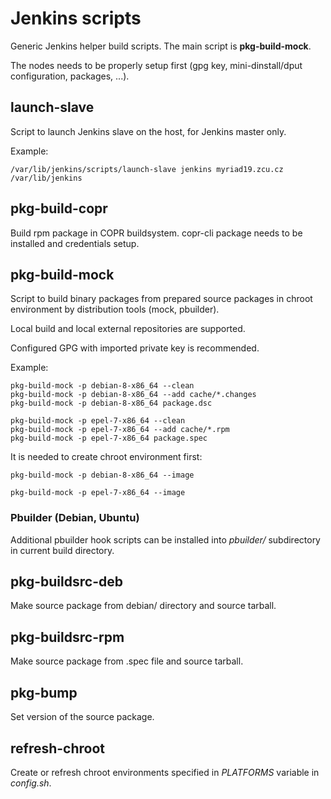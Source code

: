 # Jenkins scripts

Generic Jenkins helper build scripts. The main script is **pkg-build-mock**.

The nodes needs to be properly setup first (gpg key, mini-dinstall/dput configuration, packages, ...).

## launch-slave

Script to launch Jenkins slave on the host, for Jenkins master only.

Example:

    /var/lib/jenkins/scripts/launch-slave jenkins myriad19.zcu.cz /var/lib/jenkins

## pkg-build-copr

Build rpm package in COPR buildsystem. copr-cli package needs to be installed and credentials setup.

## pkg-build-mock

Script to build binary packages from prepared source packages in chroot
environment by distribution tools (mock, pbuilder).

Local build and local external repositories are supported.

Configured GPG with imported private key is recommended.

Example:

    pkg-build-mock -p debian-8-x86_64 --clean
    pkg-build-mock -p debian-8-x86_64 --add cache/*.changes
    pkg-build-mock -p debian-8-x86_64 package.dsc

    pkg-build-mock -p epel-7-x86_64 --clean
    pkg-build-mock -p epel-7-x86_64 --add cache/*.rpm
    pkg-build-mock -p epel-7-x86_64 package.spec

It is needed to create chroot environment first:

    pkg-build-mock -p debian-8-x86_64 --image

    pkg-build-mock -p epel-7-x86_64 --image

### Pbuilder (Debian, Ubuntu)

Additional pbuilder hook scripts can be installed into *pbuilder/* subdirectory in current build directory.

## pkg-buildsrc-deb

Make source package from debian/ directory and source tarball.

## pkg-buildsrc-rpm

Make source package from .spec file and source tarball.

## pkg-bump

Set version of the source package.

## refresh-chroot

Create or refresh chroot environments specified in *PLATFORMS* variable in *config.sh*.
